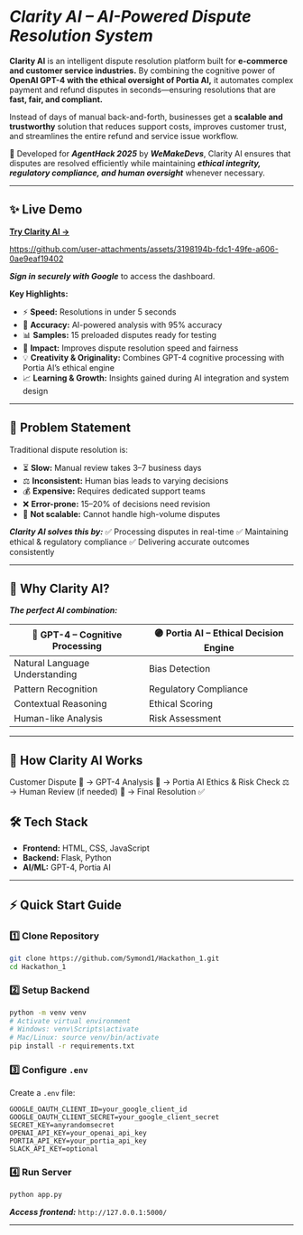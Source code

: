 
# **_Clarity AI – AI-Powered Dispute Resolution System_**

**Clarity AI** is an intelligent dispute resolution platform built for **e-commerce and customer service industries.** By combining the cognitive power of **OpenAI GPT-4 with the ethical oversight of Portia AI,** it automates complex payment and refund disputes in seconds—ensuring resolutions that are **fast, fair, and compliant.**

Instead of days of manual back-and-forth, businesses get a **scalable and trustworthy** solution that reduces support costs, improves customer trust, and streamlines the entire refund and service issue workflow.  

🚀 Developed for **_AgentHack 2025_** by **_WeMakeDevs_**, Clarity AI ensures that disputes are resolved efficiently while maintaining **_ethical integrity, regulatory compliance, and human oversight_** whenever necessary.


---

## ✨ **Live Demo**


[**Try Clarity AI →**](#)


https://github.com/user-attachments/assets/3198194b-fdc1-49fe-a606-0ae9eaf19402


***Sign in securely with Google*** to access the dashboard.

**Key Highlights:**

* ⚡ **Speed:** Resolutions in under 5 seconds
* 🤖 **Accuracy:** AI-powered analysis with 95% accuracy
* 📊 **Samples:** 15 preloaded disputes ready for testing
* 🌟 **Impact:** Improves dispute resolution speed and fairness
* 💡  **Creativity & Originality:** Combines GPT-4 cognitive processing with Portia AI’s ethical engine
* 📈  **Learning & Growth:** Insights gained during AI integration and system design

---

## 🎯 **Problem Statement**

Traditional dispute resolution is:

* ⏳ **Slow:** Manual review takes 3–7 business days
* ⚖️ **Inconsistent:** Human bias leads to varying decisions
* 💰 **Expensive:** Requires dedicated support teams
* ❌ **Error-prone:** 15–20% of decisions need revision
* 🚫 **Not scalable:** Cannot handle high-volume disputes

***Clarity AI solves this by:***
✅ Processing disputes in real-time
✅ Maintaining ethical & regulatory compliance
✅ Delivering accurate outcomes consistently

---

## 🧠 **Why Clarity AI?**

***The perfect AI combination:***

| 🔵 **GPT-4 – Cognitive Processing** | 🟣 **Portia AI – Ethical Decision Engine** |
| ----------------------------------- | ------------------------------------------ |
| Natural Language Understanding      | Bias Detection                             |
| Pattern Recognition                 | Regulatory Compliance                      |
| Contextual Reasoning                | Ethical Scoring                            |
| Human-like Analysis                 | Risk Assessment                            |


---
## 🔄  How Clarity AI Works 
 

Customer Dispute 📨 → GPT-4 Analysis 🤖 → Portia AI Ethics & Risk Check ⚖️ → Human Review (if needed) 👤 → Final Resolution ✅


## 🛠️ **Tech Stack**

* **Frontend:** HTML, CSS, JavaScript
* **Backend:** Flask, Python
* **AI/ML:** GPT-4, Portia AI

---

## ⚡ **Quick Start Guide**

### 1️⃣ Clone Repository

```bash
git clone https://github.com/Symond1/Hackathon_1.git
cd Hackathon_1
```

### 2️⃣ Setup Backend

```bash
python -m venv venv
# Activate virtual environment
# Windows: venv\Scripts\activate
# Mac/Linux: source venv/bin/activate
pip install -r requirements.txt
```

### 3️⃣ Configure `.env`

Create a `.env` file:

```
GOOGLE_OAUTH_CLIENT_ID=your_google_client_id
GOOGLE_OAUTH_CLIENT_SECRET=your_google_client_secret
SECRET_KEY=anyrandomsecret
OPENAI_API_KEY=your_openai_api_key
PORTIA_API_KEY=your_portia_api_key
SLACK_API_KEY=optional
```

### 4️⃣ Run Server

```bash
python app.py
```

***Access frontend:*** `http://127.0.0.1:5000/`

---

